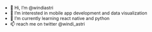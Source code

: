 - 👋 Hi, I’m @windiastri
- 👀 I’m interested in mobile app development and data visualization
- 🌱 I’m currently learning react native and python 
- 📫 reach me on twitter @windi_astri

<!---
windiastri/windiastri is a ✨ special ✨ repository because its `README.md` (this file) appears on your GitHub profile.
You can click the Preview link to take a look at your changes.
--->
